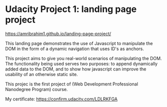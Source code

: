 # Udacity Project 1: landing page project
https://amribrahim1.github.io/landing-page-project/

This landing page demonstrates the use of Javascript to manipulate the DOM in the form of a dynamic navigation that uses ID's as anchors.

This project aims to give you real-world scenarios of manipulating the DOM. The functionality being used serves two purposes: to append dynamically added data to the DOM, and to show how javascript can improve the usability of an otherwise static site.

This projec is the first project of (Web Development Professional Nanodegree Program) course.

My certificate:
https://confirm.udacity.com/LDLRKFGA
